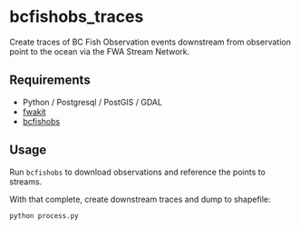 # bcfishobs_traces

Create traces of BC Fish Observation events downstream from observation point to the ocean via the FWA Stream Network.

## Requirements
- Python / Postgresql / PostGIS / GDAL
- [fwakit](https://github.com/smnorris/fwakit)
- [bcfishobs](https://github.com/smnorris/bcfishobs)


## Usage
Run `bcfishobs` to download observations and reference the points to streams.  

With that complete, create downstream traces and dump to shapefile:

```
python process.py
```